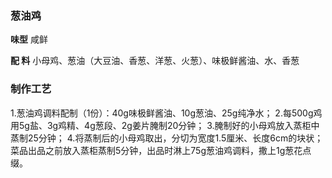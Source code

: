 ### 葱油鸡

 **味型** 
咸鲜

 **配 料** 
小母鸡、葱油（大豆油、香葱、洋葱、火葱）、味极鲜酱油、水、香葱

### 制作工艺
1.葱油鸡调料配制（1份）：40g味极鲜酱油、10g葱油、25g纯净水；
2.每500g鸡用5g盐、3g鸡精、4g葱段、2g姜片腌制20分钟；
3.腌制好的小母鸡放入蒸柜中蒸制25分钟；
4.将蒸制后的小母鸡取出，分切为宽度1.5厘米、长度6cm的块状；
菜品出品之前放入蒸柜蒸制5分钟，出品时淋上75g葱油鸡调料，撒上1g葱花点缀。